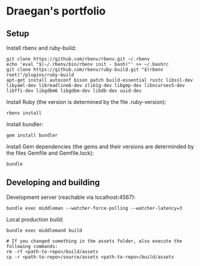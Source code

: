 # Draegan's portfolio

## Setup

Install rbenv and ruby-build:
```
git clone https://github.com/rbenv/rbenv.git ~/.rbenv
echo 'eval "$(~/.rbenv/bin/rbenv init - bash)"' >> ~/.bashrc
git clone https://github.com/rbenv/ruby-build.git "$(rbenv root)"/plugins/ruby-build
apt-get install autoconf bison patch build-essential rustc libssl-dev libyaml-dev libreadline6-dev zlib1g-dev libgmp-dev libncurses5-dev libffi-dev libgdbm6 libgdbm-dev libdb-dev uuid-dev
```


Install Ruby (the version is determined by the file .ruby-version):
```
rbenv install
```


Install bundler:
```
gem install bundler
```


Install Gem dependencies (the gems and their versions are determinded by the files Gemfile and Gemfile.lock):
```
bundle
```


## Developing and building

Development server (reachable via localhost:4567):
```
bundle exec middleman --watcher-force-polling --watcher-latency=3
```


Local production build:
```
bundle exec middlemand build

# If you changed something in the assets folder, also execute the following commands:
rm -rf <path-to-repo>/build/assets
cp -r <path-to-repo>/source/assets <path-to-repo>/build/assets
```
